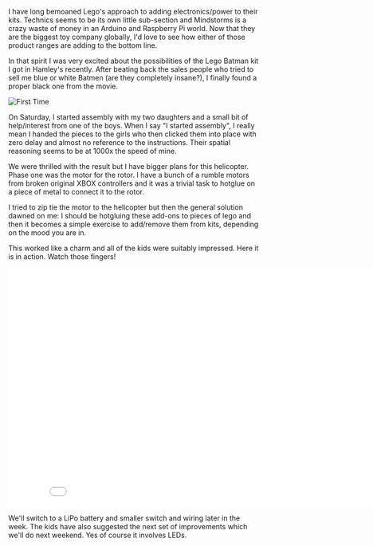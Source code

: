 I have long bemoaned Lego's approach to adding electronics/power to their kits. Technics seems to be its own little sub-section and Mindstorms is a crazy waste of money in an Arduino and Raspberry Pi world. Now that they are the biggest toy company globally, I'd love to see how either of those product ranges are adding to the bottom line.

In that spirit I was very excited about the possibilities of the Lego Batman kit I got in Hamley's recently. After beating back the sales people who tried to sell me blue or white Batmen (are they completely insane?), I finally found a proper black one from the movie.

![First Time](https://s3-eu-west-1.amazonaws.com/conoroneill.net/wp-content/uploads/2014/09/lego_batman_helicopter.jpg "Lego Batman Helicopter")


On Saturday, I started assembly with my two daughters and a small bit of help/interest from one of the boys. When I say "I started assembly", I really mean I handed the pieces to the girls who then clicked them into place with zero delay and almost no reference to the instructions. Their spatial reasoning seems to be at 1000x the speed of mine.

We were thrilled with the result but I have bigger plans for this helicopter. Phase one was the motor for the rotor. I have a bunch of a rumble motors from broken original XBOX controllers and it was a trivial task to hotglue on a piece of metal to connect it to the rotor. 

I tried to zip tie the motor to the helicopter but then the general solution dawned on me: I should be hotgluing these add-ons to pieces of lego and then it becomes a simple exercise to add/remove them from kits, depending on the mood you are in.

This worked like a charm and all of the kids were suitably impressed. Here it is in action. Watch those fingers!


<iframe width="853" height="480" src="//www.youtube.com/embed/w0WKrfKpE7g" frameborder="0" allowfullscreen></iframe>


We'll switch to a LiPo battery and smaller switch and wiring later in the week. The kids have also suggested the next set of improvements which we'll do next weekend. Yes of course it involves LEDs.

